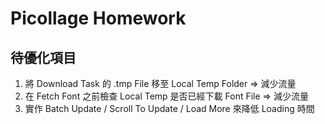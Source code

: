 # Picollage Homework

## 待優化項目
1. 將 Download Task 的 .tmp File 移至 Local Temp Folder  => 減少流量
2. 在 Fetch Font 之前檢查 Local Temp 是否已經下載 Font File => 減少流量
3. 實作 Batch Update / Scroll To Update / Load More 來降低 Loading 時間
